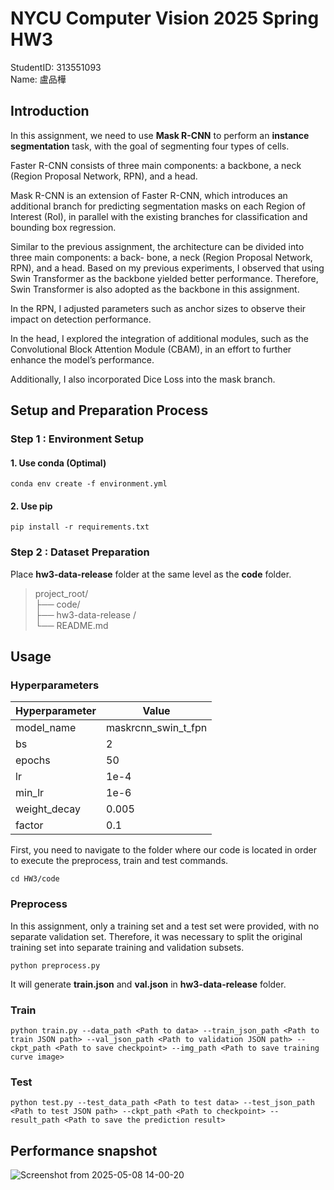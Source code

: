 # NYCU Computer Vision 2025 Spring HW3
StudentID: 313551093\
Name: 盧品樺

## Introduction

In this assignment, we need to use **Mask R-CNN** to perform an **instance segmentation** task, with the goal of
segmenting four types of cells.


Faster R-CNN consists of three main components: a backbone, a neck (Region Proposal Network, RPN), and a head.

Mask R-CNN is an extension of Faster R-CNN, which introduces an additional branch for predicting segmentation masks on each Region of Interest (RoI), in parallel with the existing branches for classification and bounding box regression.

Similar to the previous assignment, the architecture can be divided into three main components: a back-
bone, a neck (Region Proposal Network, RPN), and a head. Based on my previous experiments, I observed
that using Swin Transformer as the backbone yielded better performance. Therefore, Swin Transformer is
also adopted as the backbone in this assignment.

In the RPN, I adjusted parameters such as anchor sizes to observe their impact on detection performance.

In the head, I explored the integration of additional modules, such as the Convolutional Block Attention
Module (CBAM), in an effort to further enhance the model’s performance.

Additionally, I also incorporated Dice Loss into the mask branch.

## Setup and Preparation Process
### Step 1 : Environment Setup

#### 1. Use conda (Optimal)
```
conda env create -f environment.yml 
```

#### 2. Use pip
```
pip install -r requirements.txt
```

### Step 2 : Dataset Preparation
Place **hw3-data-release** folder at the same level as the **code** folder.

>project_root/ <br>
>├── code/ <br>
>├── hw3-data-release / <br>
>└── README.md

## Usage
### Hyperparameters
|Hyperparameter    | Value               |
|------------------|---------------------|
|model_name        |maskrcnn_swin_t_fpn|
| bs               | 2                   |
| epochs           | 50                  |
| lr               | 1e-4                |
| min_lr           | 1e-6                |
| weight_decay     | 0.005               |
| factor           | 0.1                 |

First, you need to navigate to the folder where our code is located in order to execute the preprocess, train and test commands.

```
cd HW3/code                      
```
### Preprocess

In this assignment, only a training set and a test set were provided, with no separate validation set.
Therefore, it was necessary to split the original training set into separate training and validation subsets.

```
python preprocess.py                 
```

It will generate **train.json** and **val.json** in **hw3-data-release** folder.

### Train

```
python train.py --data_path <Path to data> --train_json_path <Path to train JSON path> --val_json_path <Path to validation JSON path> --ckpt_path <Path to save checkpoint> --img_path <Path to save training curve image>                   
```
### Test

```
python test.py --test_data_path <Path to test data> --test_json_path <Path to test JSON path> --ckpt_path <Path to checkpoint> --result_path <Path to save the prediction result>              
```

## Performance snapshot
![Screenshot from 2025-05-08 14-00-20](https://github.com/user-attachments/assets/81bd8044-355b-4d5c-93d4-15fce8c1de86)
